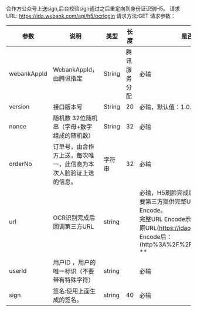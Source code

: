 合作方公众号上送sign,后台校验sign通过之后重定向到身份证识别H5。
请求URL: https://ida.webank.com/api/h5/ocrlogin
请求方法:GET
请求参数：

| 参数 | 说明 |类型 |长度 | 是否必输 |
|---------|---------|---------|---------|---------|
| webankAppId | WebankAppId，由腾讯指定 | String |腾讯服务分配 |必输 |
| version | 接口版本号 | String |20 |必输，默认值：1.0.0|
| nonce | 随机数  32位随机串（字母+数字组成的随机数） | String |32 |必输 |
|orderNo | 订单号，由合作方上送，每次唯一，此信息为本次人脸验证上送的信息。 | 字符串 |32 |必输 |
|url | OCR识别完成后回调第三方URL | string | |必输，H5刷脸完成后的回调URL，**需要第三方提供完整URL且做URL Encode。<br>完整URL Encode示例:<br>原URL(https://idaop.webank.com)<br>Encode后：<br>(http%3A%2F%2Fidaop.webank.com) **|
|userId | 用户ID ，用户的唯一标识（不要带有特殊字符） | string | |必输 |
|sign | 签名:使用上面生成的签名。 | string |40 |必输 |
